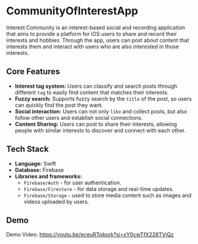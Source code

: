 # CommunityOfInterestApp

Interest Community is an interest-based social and recording application that aims to provide a platform for iOS users to share and record their interests and hobbies. 
Through the app, users can post about content that interests them and interact with users who are also interested in those interests.

## Core Features

- **Interest tag system:** Users can classify and search posts through different `tag` to easily find content that matches their interests.
- **Fuzzy search:** Supports fuzzy search by the `title` of the post, so users can quickly find the post they want.
- **Social interaction:** Users can not only `like` and collect posts, but also follow other users and establish social connections.
- **Content Sharing:** Users can post to share their interests, allowing people with similar interests to discover and connect with each other.

## Tech Stack

- **Language:** Swift
- **Database:** Firebase
- **Libraries and frameworks:**
   - `Firebase/Auth` - for user authentication.
   - `Firebase/Firestore` - for data storage and real-time updates.
   - `Firebase/Storage` - used to store media content such as images and videos uploaded by users.

## Demo

Demo Video: https://youtu.be/eceuRTpburk?si=xY0cwTfX228TVjQz


